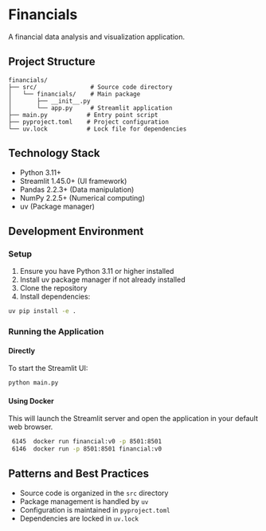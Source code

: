 # Financials

A financial data analysis and visualization application.

## Project Structure

```
financials/
├── src/               # Source code directory
│   └── financials/    # Main package
│       ├── __init__.py
│       └── app.py     # Streamlit application
├── main.py           # Entry point script
├── pyproject.toml    # Project configuration
└── uv.lock           # Lock file for dependencies
```

## Technology Stack

- Python 3.11+
- Streamlit 1.45.0+ (UI framework)
- Pandas 2.2.3+ (Data manipulation)
- NumPy 2.2.5+ (Numerical computing)
- uv (Package manager)

## Development Environment

### Setup

1. Ensure you have Python 3.11 or higher installed
2. Install uv package manager if not already installed
3. Clone the repository
4. Install dependencies:

```bash
uv pip install -e .
```

### Running the Application

#### Directly
To start the Streamlit UI:

```bash
python main.py
```

#### Using Docker
This will launch the Streamlit server and open the application in your default web browser.

```bash
 6145  docker run financial:v0 -p 8501:8501
 6146  docker run -p 8501:8501 financial:v0
 ```

## Patterns and Best Practices

- Source code is organized in the `src` directory
- Package management is handled by `uv`
- Configuration is maintained in `pyproject.toml`
- Dependencies are locked in `uv.lock`
